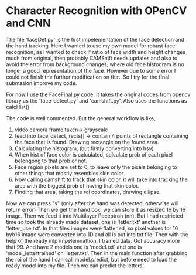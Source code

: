 # Character Recognition with OPenCV and CNN
The file 'faceDet.py' is the first impelementation of the face detection and the hand tracking. Here I wanted to use my own model for robust face recognition, as I wanted to check if ratio of face width and height changes much from original, then probably CAMShift needs updates and also to avoid the error from                  background changes, where old face histogram is no longer a good representation of the face. However due to some error I could not finish the further modification on that. So I try for the final submssion improve my code.

For now I use the FaceFinal.py code.
It takes the original codes from opencv library as the 'face_detect.py' and 'camshift.py'. Also uses the functions as calcHist()

The code is well commented. But the general workflow is like, 
1. video camera frame taken-> grayscale
2. feed into face_detect, rects[] -> contain 4 points of rectangle containing the face that is found. Drawing rectangle on the found area.
3. Calculating the histogram, (but firstly converting into hsv) 
4. When hist of face color is calculated, calculate prob of each pixel belongong to that prob or not. 
5. Face region pixels are set to 0, to leave only the pixels belonging to other things that mostly resembles skin color
6. Now calling camshift to track that skin color, it will take into tracking the area with the biggest prob of having that skin color.
7. Finding that area, taking the roi coordinates, drawing ellipse. 

Now we can press "s" (only after the hand was detected, otherwise will return error)
Then we get the hand box, we can store it as resized 16 by 16 image. Then we feed it into Multilayer Peceptron (nn). 
But I had restricted time so took the already made dataset, one is 'letter.txt' another is 'letter_use.txt'. In that files images were flattened, so pixel values for 16 byb16 image were converted into 1D and all is put into txt file.
Then with the help of the ready mlp impelemnattion, I trained data. Got accuracy more that 99. And have 2 models one is 'model.txt' and one is 'model_lettertrained' on 'letter.txt'.
Then in the main function after grabbing the roi of the hand I can call model.predict, but before need to load the ready model into my file.
Then we can predict the letters!

   
